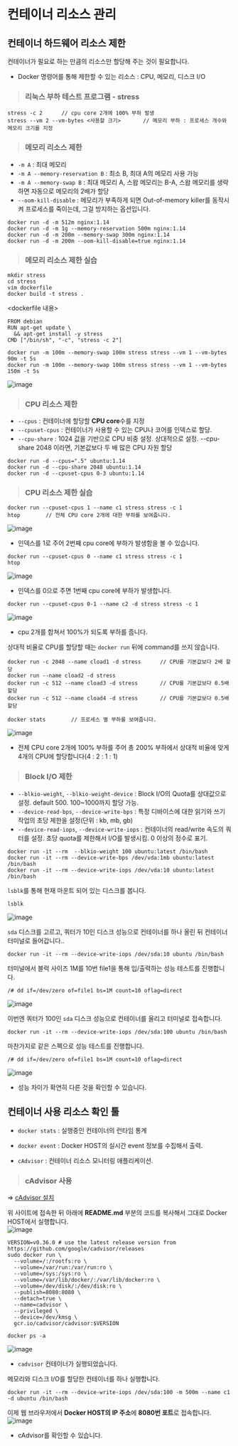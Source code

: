 # 컨테이너 리소스 관리

## 컨테이너 하드웨어 리소스 제한

컨테이너가 필요로 하는 만큼의 리소스만 할당해 주는 것이 필요합니다.

- Docker 명령어를 통해 제한할 수 있는 리소스 : CPU, 메모리, 디스크 I/O

> <h3>리눅스 부하 테스트 프로그램 - stress</h3>

```
stress -c 2      // cpu core 2개에 100% 부하 발생
stress --vm 2 --vm-bytes <사용할 크기>       // 메모리 부하 : 프로세스 개수와 메모리 크기를 지정
```

> <h3>메모리 리소스 제한</h3>

- `-m A` : 최대 메모리
- `-m A --memory-reservation B` : 최소 B, 최대 A의 메모리 사용 가능
- `-m A --memory-swap B` : 최대 메모리 A, 스왑 메모리는 B-A, 스왑 메모리를 생략하면 자동으로 메모리의 2배가 할당
- `--oom-kill-disable` : 메모리가 부족하게 되면 Out-of-memory killer를 동작시켜 프로세스를 죽이는데, 그걸 방지하는 옵션입니다.

```
docker run -d -m 512m nginx:1.14
docker run -d -m 1g --memory-reservation 500m nginx:1.14
docker run -d -m 200m --memory-swap 300m nginx:1.14
docker run -d -m 200m --oom-kill-disable=true nginx:1.14
```

> <h3>메모리 리소스 제한 실습</h3>

```
mkdir stress
cd stress
vim dockerfile
docker build -t stress .
```   
<dockerfile 내용>   
```
FROM debian
RUN apt-get update \
  && apt-get install -y stress
CMD ["/bin/sh", "-c", "stress -c 2"]
```

```
docker run -m 100m --memory-swap 100m stress stress --vm 1 --vm-bytes 90m -t 5s
docker run -m 100m --memory-swap 100m stress stress --vm 1 --vm-bytes 150m -t 5s
```   
![image](https://user-images.githubusercontent.com/43658658/152724464-fa0c6b76-7f97-482a-bf77-cf6c87a95e18.png)   

> <h3>CPU 리소스 제한</h3>

- `--cpus` : 컨테이너에 할당할 **CPU core**수를 지정
- `--cpuset-cpus` : 컨테이너가 사용할 수 있는 CPU나 코어를 인덱스로 할당.
- `--cpu-share` : 1024 값을 기반으로 CPU 비중 설정. 상대적으로 설정. --cpu-share 2048 이라면, 기본값보다 두 배 많은 CPU 자원 할당

```
docker run -d --cpus=".5" ubuntu:1.14
docker run -d --cpu-share 2048 ubuntu:1.14
docker run -d --cpuset-cpus 0-3 ubuntu:1.14
```

> <h3>CPU 리소스 제한 실습</h3>

```
docker run --cpuset-cpus 1 --name c1 stress stress -c 1
htop        // 전체 CPU core 2개에 대한 부하를 보여줍니다.
```   
![image](https://user-images.githubusercontent.com/43658658/152725023-b16f3ec0-97f3-4289-8c2a-c6d455e543a4.png)   
- 인덱스를 1로 주어 2번째 cpu core에 부하가 발생함을 볼 수 있습니다.

```
docker run --cpuset-cpus 0 --name c1 stress stress -c 1
htop
```   
![image](https://user-images.githubusercontent.com/43658658/152725474-2b76aa9c-c60f-4c13-847b-70a1864519de.png)   
- 인덱스를 0으로 주면 1번째 cpu core에 부하가 발생합니다.

```
docker run --cpuset-cpus 0-1 --name c2 -d stress stress -c 1
```   
![image](https://user-images.githubusercontent.com/43658658/152725981-d8acaeb2-61a1-413b-b504-da0e2b05ce08.png)   
- cpu 2개를 합쳐서 100%가 되도록 부하를 줍니다.

상대적 비율로 CPU를 할당할 때는 `docker run` 뒤에 command를 쓰지 않습니다.   
```
docker run -c 2048 --name cload1 -d stress      // CPU를 기본값보다 2배 할당
docker run --name cload2 -d stress
docker run -c 512 --name cload3 -d stress       // CPU를 기본값보다 0.5배 할당
docker run -c 512 --name cload4 -d stress       // CPU를 기본값보다 0.5배 할당
```   

```
docker stats        // 프로세스 별 부하를 보여줍니다.
```   
![image](https://user-images.githubusercontent.com/43658658/152988454-3ce6dd2e-e9eb-4348-b18b-9e74bd97f666.png)   
- 전체 CPU core 2개에 100% 부하를 주어 총 200% 부하에서 상대적 비율에 맞게 4개의 CPU에 할당합니다(4 : 2 : 1 : 1)


> <h3>Block I/O 제한</h3>

- `--blkio-weight`, `--blkio-weight-device` : Block I/O의 Quota를 상대값으로 설정. default 500. 100~1000까지 할당 가능.
- `--device-read-bps`, `--device-write-bps` : 특정 디바이스에 대한 읽기와 쓰기 작업의 초당 제한을 설정(단위 : kb, mb, gb)
- `--device-read-iops`, `--device-write-iops` : 컨테이너의 read/write 속도의 쿼터를 설정. 초당 quota를 제한해서 I/O를 발생시킴. 0 이상의 정수로 표기.

```
docker run -it --rm  --blkio-weight 100 ubuntu:latest /bin/bash
docker run -it --rm --device-write-bps /dev/vda:1mb ubuntu:latest /bin/bash
docker run -it --rm --device-write-iops /dev/vda:10 ubuntu:latest /bin/bash
```

`lsblk`를 통해 현재 마운트 되어 있는 디스크를 봅니다.   
```
lsblk
```   
![image](https://user-images.githubusercontent.com/43658658/152991908-6be951ff-34ad-4dfc-9af8-7ea0daee896b.png)   

`sda` 디스크를 고르고, 쿼터가 10인 디스크 성능으로 컨테이너를 하나 올린 뒤 컨테이너 터미널로 들어갑니다..   
```
docker run -it --rm --device-write-iops /dev/sda:10 ubuntu /bin/bash
```

터미널에서 블럭 사이즈 1M를 10번 file1을 통해 입/출력하는 성능 테스트를 진행합니다.   
```
/# dd if=/dev/zero of=file1 bs=1M count=10 oflag=direct
```   
![image](https://user-images.githubusercontent.com/43658658/152992571-00f5ec35-4c4e-4ea1-b24c-fb7f9bc29ddc.png)

이번엔 쿼터가 100인 `sda` 디스크 성능으로 컨테이너를 올리고 터미널로 접속합니다.   
```
docker run -it --rm --device-write-iops /dev/sda:100 ubuntu /bin/bash
```

마찬가지로 같은 스펙으로 성능 테스트를 진행합니다.   
```
/# dd if=/dev/zero of=file1 bs=1M count=10 oflag=direct
```   
![image](https://user-images.githubusercontent.com/43658658/152992918-b5664db4-bd2a-48de-9e19-218aa6959da1.png)   
- 성능 차이가 확연히 다른 것을 확인할 수 있습니다.

## 컨테이너 사용 리소스 확인 툴

- `docker stats` : 실행중인 컨테이너의 런타임 통계
- `docker event` : Docker HOST의 실시간 event 정보를 수집해서 출력.

- `cAdvisor` : 컨테이너 리소스 모니터링 애플리케이션.

> <h3>cAdvisor 사용</h3>

=> [cAdvisor 설치](https://github.com/google/cadvisor)   

위 사이트에 접속한 뒤 아래에 **README.md** 부분의 코드를 복사해서 그대로 Docker HOST에서 실행합니다.   
![image](https://user-images.githubusercontent.com/43658658/152994440-96678ad3-4ede-4cbb-8ffb-e23fbd25479d.png)   
```
VERSION=v0.36.0 # use the latest release version from https://github.com/google/cadvisor/releases
sudo docker run \
  --volume=/:/rootfs:ro \
  --volume=/var/run:/var/run:ro \
  --volume=/sys:/sys:ro \
  --volume=/var/lib/docker/:/var/lib/docker:ro \
  --volume=/dev/disk/:/dev/disk:ro \
  --publish=8080:8080 \
  --detach=true \
  --name=cadvisor \
  --privileged \
  --device=/dev/kmsg \
  gcr.io/cadvisor/cadvisor:$VERSION
```

```
docker ps -a
```   
![image](https://user-images.githubusercontent.com/43658658/152995437-4a38cde2-b8bb-402b-a978-2cc3547ca2c3.png)   
- `cadvisor` 컨테이너가 실행되었습니다.

메모리와 디스크 I/O를 할당한 컨테이너를 하나 실행합니다.   
```
docker run -it --rm --device-write-iops /dev/sda:100 -m 500m --name c1 -d ubuntu /bin/bash
```

이제 웹 브라우저에서 **Docker HOST의 IP 주소**에 **8080번 포트**로 접속합니다.   
![image](https://user-images.githubusercontent.com/43658658/152995715-9d8fdc84-672d-4e3e-9c93-7a7510d6dfdc.png)   
- cAdvisor를 확인할 수 있습니다.










